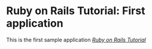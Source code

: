 # Ruby on Rails Tutorial: First application

This is the first sample application
[*Ruby on Rails Tutorial*](http://railstutorial.org/)